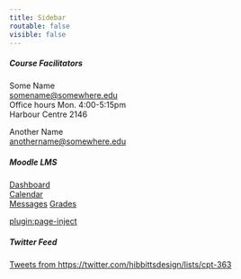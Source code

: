 ```yaml
---
title: Sidebar
routable: false
visible: false
---
```


##### Course Facilitators
Some Name  
<somename@somewhere.edu>   
Office hours Mon. 4:00-5:15pm  
Harbour Centre 2146  

Another Name  
<anothername@somewhere.edu>  

##### Moodle LMS
[Dashboard](http://paulhibbitts.net/moodle/my/)  
[Calendar](http://paulhibbitts.net/moodle/calendar/view.php?view=month)  
[Messages](http://paulhibbitts.net/moodle/grade/report/overview/index.php)
[Grades](http://paulhibbitts.net/moodle/grade/report/overview/index.php)

[plugin:page-inject](/web-pick-of-the-week)

##### Twitter Feed
<a class="twitter-timeline"  href="https://twitter.com/hibbittsdesign/lists/cpt-363" data-widget-id="684866063188676608">Tweets from https://twitter.com/hibbittsdesign/lists/cpt-363</a>
<script>!function(d,s,id){var js,fjs=d.getElementsByTagName(s)[0],p=/^http:/.test(d.location)?'http':'https';if(!d.getElementById(id)){js=d.createElement(s);js.id=id;js.src=p+"://platform.twitter.com/widgets.js";fjs.parentNode.insertBefore(js,fjs);}}(document,"script","twitter-wjs");</script>
